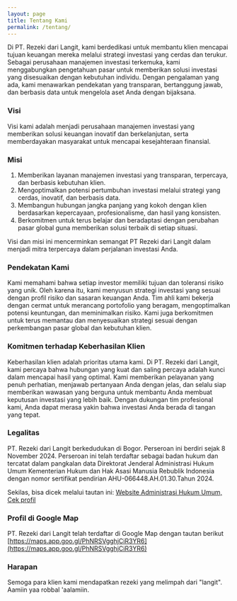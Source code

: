 ```yaml
---
layout: page
title: Tentang Kami
permalink: /tentang/
---
```


Di PT. Rezeki dari Langit, kami berdedikasi untuk membantu klien mencapai tujuan keuangan mereka melalui strategi investasi yang cerdas dan terukur. Sebagai perusahaan manajemen investasi terkemuka, kami menggabungkan pengetahuan pasar untuk memberikan solusi investasi yang disesuaikan dengan kebutuhan individu. Dengan pengalaman yang ada, kami menawarkan pendekatan yang transparan, bertanggung jawab, dan berbasis data untuk mengelola aset Anda dengan bijaksana.

### Visi

Visi kami adalah menjadi perusahaan manajemen investasi yang memberikan solusi keuangan inovatif dan berkelanjutan, serta memberdayakan masyarakat untuk mencapai kesejahteraan finansial.

### Misi

1. Memberikan layanan manajemen investasi yang transparan, terpercaya, dan berbasis kebutuhan klien.
2. Mengoptimalkan potensi pertumbuhan investasi melalui strategi yang cerdas, inovatif, dan berbasis data.
3. Membangun hubungan jangka panjang yang kokoh dengan klien berdasarkan kepercayaan, profesionalisme, dan hasil yang konsisten.
4. Berkomitmen untuk terus belajar dan beradaptasi dengan perubahan pasar global guna memberikan solusi terbaik di setiap situasi.

Visi dan misi ini mencerminkan semangat PT Rezeki dari Langit dalam menjadi mitra terpercaya dalam perjalanan investasi Anda.

### Pendekatan Kami

Kami memahami bahwa setiap investor memiliki tujuan dan toleransi risiko yang unik. Oleh karena itu, kami menyusun strategi investasi yang sesuai dengan profil risiko dan sasaran keuangan Anda. Tim ahli kami bekerja dengan cermat untuk merancang portofolio yang beragam, mengoptimalkan potensi keuntungan, dan meminimalkan risiko. Kami juga berkomitmen untuk terus memantau dan menyesuaikan strategi sesuai dengan perkembangan pasar global dan kebutuhan klien.

### Komitmen terhadap Keberhasilan Klien

Keberhasilan klien adalah prioritas utama kami. Di PT. Rezeki dari Langit, kami percaya bahwa hubungan yang kuat dan saling percaya adalah kunci dalam mencapai hasil yang optimal. Kami memberikan pelayanan yang penuh perhatian, menjawab pertanyaan Anda dengan jelas, dan selalu siap memberikan wawasan yang berguna untuk membantu Anda membuat keputusan investasi yang lebih baik. Dengan dukungan tim profesional kami, Anda dapat merasa yakin bahwa investasi Anda berada di tangan yang tepat.

### Legalitas

PT. Rezeki dari Langit berkedudukan di Bogor. Perseroan ini berdiri sejak 8 November 2024. Perseroan ini telah terdaftar sebagai badan hukum dan tercatat dalam pangkalan data Direktorat Jenderal Administrasi Hukum Umum Kementerian Hukum dan Hak Asasi Manusia Rebublik Indonesia dengan nomor sertifikat pendirian AHU-066448.AH.01.30.Tahun 2024.

Sekilas, bisa dicek melalui tautan ini: [Website Administrasi Hukum Umum, Cek profil](https://ptp.ahu.go.id/profil/cari?q=rezeki+dari+langit) 

### Profil di Google Map

PT. Rezeki dari Langit telah terdaftar di Google Map dengan tautan berikut [https://maps.app.goo.gl/PhNRSVgghjCiR3YR6](https://maps.app.goo.gl/PhNRSVgghjCiR3YR6)

### Harapan

Semoga para klien kami mendapatkan rezeki yang melimpah dari "langit". Aamiin yaa robbal 'aalamiin.